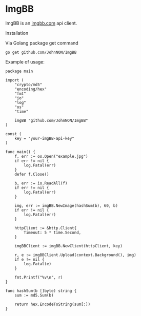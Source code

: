 # ImgBB

ImgBB is an [imgbb.com](https://imgbb.com) api client.

Installation

Via Golang package get command

    go get github.com/JohnNON/ImgBB

Example of usage:

```golang
package main

import (
    "crypto/md5"
    "encoding/hex"
    "fmt"
    "io"
    "log"
    "os"
    "time"

    imgBB "github.com/JohnNON/ImgBB"
)

const (
    key = "your-imgBB-api-key"
)

func main() {
    f, err := os.Open("example.jpg")
    if err != nil {
        log.Fatal(err)
    }
    defer f.Close()

    b, err := io.ReadAll(f)
    if err != nil {
        log.Fatal(err)
    }

    img, err := imgBB.NewImage(hashSum(b), 60, b)
    if err != nil {
        log.Fatal(err)
    }

    httpClient := &http.Client{
        Timeout: 5 * time.Second,
    }

    imgBBClient := imgBB.NewClient(httpClient, key)

    r, e := imgBBClient.Upload(context.Background(), img)
    if e != nil {
        log.Fatal(e)
    }

    fmt.Printf("%v\n", r)
}

func hashSum(b []byte) string {
    sum := md5.Sum(b)

    return hex.EncodeToString(sum[:])
}
```
